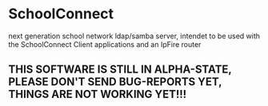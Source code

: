 # SchoolConnect
next generation school network ldap/samba server, intendet to be used with the SchoolConnect Client applications and an IpFire router

## THIS SOFTWARE IS STILL IN ALPHA-STATE, PLEASE DON'T SEND BUG-REPORTS YET, THINGS ARE NOT WORKING YET!!!
